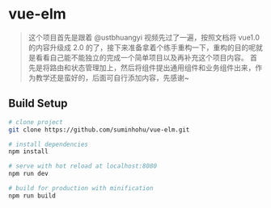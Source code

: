 # vue-elm

> 这个项目首先是跟着 @ustbhuangyi 视频先过了一遍，按照文档将 vue1.0 的内容升级成 2.0 的了，接下来准备拿着个练手重构一下，重构的目的呢就是看看自己能不能独立的完成一个简单项目以及再补充这个项目内容。 首先是将路由和状态管理加上，然后将组件提出通用组件和业务组件出来，作为教学还是蛮好的，后面可自行添加内容，先感谢~ 

## Build Setup

``` bash
# clone project
git clone https://github.com/suminhohu/vue-elm.git

# install dependencies
npm install

# serve with hot reload at localhost:8080
npm run dev

# build for production with minification
npm run build

```

